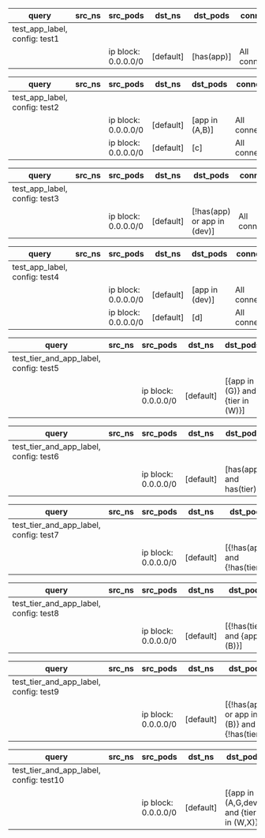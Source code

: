 |query|src_ns|src_pods|dst_ns|dst_pods|connection|
|---|---|---|---|---|---|
|test_app_label, config: test1||||||
|||ip block: 0.0.0.0/0|[default]|[has(app)]|All connections|

|query|src_ns|src_pods|dst_ns|dst_pods|connection|
|---|---|---|---|---|---|
|test_app_label, config: test2||||||
|||ip block: 0.0.0.0/0|[default]|[app in (A,B)]|All connections|
|||ip block: 0.0.0.0/0|[default]|[c]|All connections|

|query|src_ns|src_pods|dst_ns|dst_pods|connection|
|---|---|---|---|---|---|
|test_app_label, config: test3||||||
|||ip block: 0.0.0.0/0|[default]|[!has(app) or app in (dev)]|All connections|

|query|src_ns|src_pods|dst_ns|dst_pods|connection|
|---|---|---|---|---|---|
|test_app_label, config: test4||||||
|||ip block: 0.0.0.0/0|[default]|[app in (dev)]|All connections|
|||ip block: 0.0.0.0/0|[default]|[d]|All connections|


|query|src_ns|src_pods|dst_ns|dst_pods|connection|
|---|---|---|---|---|---|
|test_tier_and_app_label, config: test5||||||
|||ip block: 0.0.0.0/0|[default]|[{app in (G)} and {tier in (W)}]|All connections|

|query|src_ns|src_pods|dst_ns|dst_pods|connection|
|---|---|---|---|---|---|
|test_tier_and_app_label, config: test6||||||
|||ip block: 0.0.0.0/0|[default]|[has(app) and has(tier)]|All connections|

|query|src_ns|src_pods|dst_ns|dst_pods|connection|
|---|---|---|---|---|---|
|test_tier_and_app_label, config: test7||||||
|||ip block: 0.0.0.0/0|[default]|[{!has(app)} and {!has(tier)}]|All connections|

|query|src_ns|src_pods|dst_ns|dst_pods|connection|
|---|---|---|---|---|---|
|test_tier_and_app_label, config: test8||||||
|||ip block: 0.0.0.0/0|[default]|[{!has(tier)} and {app in (B)}]|All connections|

|query|src_ns|src_pods|dst_ns|dst_pods|connection|
|---|---|---|---|---|---|
|test_tier_and_app_label, config: test9||||||
|||ip block: 0.0.0.0/0|[default]|[{!has(app) or app in (B)} and {!has(tier)}]|All connections|

|query|src_ns|src_pods|dst_ns|dst_pods|connection|
|---|---|---|---|---|---|
|test_tier_and_app_label, config: test10||||||
|||ip block: 0.0.0.0/0|[default]|[{app in (A,G,dev)} and {tier in (W,X)}]|All connections|


